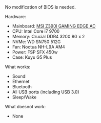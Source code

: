 No modification of BIOS is needed.

Hardware:
* Mainboard: [MSI Z390I GAMING EDGE AC](https://www.msi.com/Motherboard/mpg-z390i-gaming-edge-ac)
* CPU: Intel Core i7 9700
* Memory: Crucial DDR4 3200 8G x 2
* NVMe: WD SN750 512G
* Fan: Noctua NH-L9A AM4
* Power: FSP SFX 450w
* Case: Kuyu G5 Plus

What works:
* Sound
* Ethernet
* Bluetooth
* All USB ports (including USB 3.0)
* Sleep/Wake

What doesnot work:
* None
